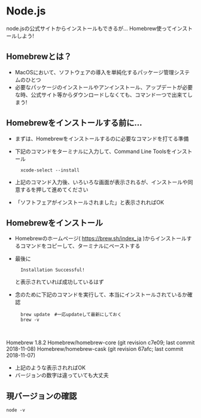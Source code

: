 # Node.js
node.jsの公式サイトからインストールもできるが...
Homebrew使ってインストールしよう!

## Homebrewとは？
- MacOSにおいて、ソフトウェアの導入を単純化するパッケージ管理システムのひとつ
- 必要なパッケージのインストールやアンインストール、アップデートが必要な時、公式サイト等からダウンロードしなくても、コマンド一つで出来てしまう! 

## Homebrewをインストールする前に...
- まずは、Homebrewをインストールするのに必要なコマンドを打てる準備
- 下記のコマンドをターミナルに入力して、Command Line Toolsをインストール

        xcode-select --install

- 上記のコマンド入力後、いろいろな画面が表示されるが、インストールや同意するを押して進めてください
- 「ソフトフェアがインストールされました」と表示されればOK

## Homebrewをインストール
- Homebrewのホームページ( https://brew.sh/index_ja )からインストールするコマンドをコピーして、ターミナルにペーストする
- 最後に

        Installation Successful!
    と表示されていれば成功しているはず
- 念のために下記のコマンドを実行して、本当にインストールされているか確認

        brew update　#一応updateして最新にしておく
        brew -v
<br>

Homebrew 1.8.2
Homebrew/homebrew-core (git revision c7e09; last commit 2018-11-08)
Homebrew/homebrew-cask (git revision 67afc; last commit 2018-11-07)
- 上記のような表示されればOK
- バージョンの数字は違っていても大丈夫

## 現バージョンの確認
    node -v

